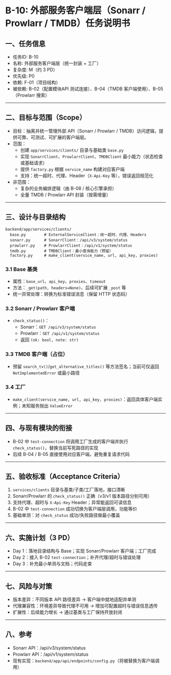 # B-10: 外部服务客户端层（Sonarr / Prowlarr / TMDB）任务说明书

## 一、任务信息
- 任务ID: B-10
- 名称: 外部服务客户端层（统一封装 + 工厂）
- 复杂度: M（约 3 PD）
- 优先级: P0
- 依赖: F-01（项目结构）
- 被依赖: B-02（配置模块API 测试连接）、B-04（TMDB 客户端使用）、B-05（Prowlarr 搜索）

---

## 二、目标与范围（Scope）
- 目标：抽离并统一管理外部 API（Sonarr / Prowlarr / TMDB）访问逻辑，提供可靠、可测试、可扩展的客户端层。
- 范围：
  - 创建 `app/services/clients/` 目录与基础类 `base.py`
  - 实现 `SonarrClient`、`ProwlarrClient`、`TMDBClient` 最小能力（状态检查或基础请求）
  - 提供 `factory.py` 根据 `service_name` 构建对应客户端
  - 支持：统一超时、代理、Header（`X-Api-Key` 等），错误返回规范化
- 非范围：
  - 复杂的业务编排逻辑（由 B-08 / 核心引擎承担）
  - 全量 TMDB / Prowlarr API 封装（按需增量）

---

## 三、设计与目录结构
```
backend/app/services/clients/
  base.py        # ExternalServiceClient：统一超时、代理、Headers
  sonarr.py      # SonarrClient：/api/v3/system/status
  prowlarr.py    # ProwlarrClient：/api/v1/system/status
  tmdb.py        # TMDBClient：最小查询能力（预留）
  factory.py     # make_client(service_name, url, api_key, proxies)
```

### 3.1 Base 基类
- 属性：`base_url`、`api_key`、`proxies`、`timeout`
- 方法：`_get(path, headers=None)`、后续可扩展 `_post` 等
- 统一异常处理：转换为标准错误消息（保留 HTTP 状态码）

### 3.2 Sonarr / Prowlarr 客户端
- `check_status()`：
  - Sonarr：`GET /api/v3/system/status`
  - Prowlarr：`GET /api/v1/system/status`
  - 返回 `(ok: bool, note: str)`

### 3.3 TMDB 客户端（占位）
- 预留 `search_tv()`/`get_alternative_titles()` 等方法签名；当前可仅返回 `NotImplementedError` 或最小路径

### 3.4 工厂
- `make_client(service_name, url, api_key, proxies)`：返回具体客户端实例；未知服务抛出 `ValueError`

---

## 四、与现有模块的衔接
- B-02 中 `test-connection` 将调用工厂生成的客户端并执行 `check_status()`，替换当前写死路径的实现
- 后续 B-04 / B-05 直接使用对应客户端，避免重复请求代码

---

## 五、验收标准（Acceptance Criteria）
1. `services/clients` 目录与基类/子类/工厂落地，接口清晰
2. Sonarr/Prowlarr 的 `check_status()` 正确（v3/v1 版本路径分别可用）
3. 支持代理、超时与 `X-Api-Key` Header；异常能返回可读信息
4. B-02 中 `test-connection` 成功切换为客户端层调用，功能等价
5. 基础单测：对 `check_status` 成功/失败路径做最小覆盖

---

## 六、实施计划（3 PD）
- Day 1：落地目录结构与 Base；实现 Sonarr/Prowlarr 客户端；工厂完成
- Day 2：接入 B-02 `test-connection`；补齐代理/超时与错误处理
- Day 3：补充最小单测与文档；代码走查

---

## 七、风险与对策
- 版本差异：不同版本 API 路径差异 → 客户端中就地适配并单测
- 代理兼容性：环境差异导致代理不可用 → 增加可配置超时与错误信息透传
- 扩展性：后续能力增长 → 通过基类与工厂保持开放封闭

---

## 八、参考
- Sonarr API：/api/v3/system/status
- Prowlarr API：/api/v1/system/status
- 现有实现：`backend/app/api/endpoints/config.py`（将被替换为客户端调用）
